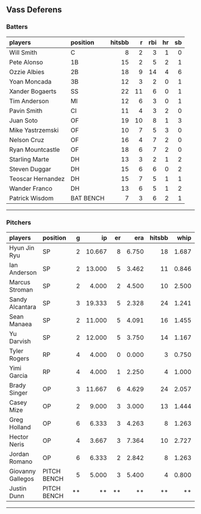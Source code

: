 ## Vass Deferens

### Batters

 
|players           |position  | hitsbb|  r| rbi| hr| sb| 
|:-----------------|:---------|------:|--:|---:|--:|--:| 
|Will Smith        |C         |      8|  2|   3|  1|  0| 
|Pete Alonso       |1B        |     15|  2|   5|  2|  1| 
|Ozzie Albies      |2B        |     18|  9|  14|  4|  6| 
|Yoan Moncada      |3B        |     12|  3|   2|  0|  1| 
|Xander Bogaerts   |SS        |     22| 11|   6|  0|  1| 
|Tim Anderson      |MI        |     12|  6|   3|  0|  1| 
|Pavin Smith       |CI        |     11|  4|   3|  2|  0| 
|Juan Soto         |OF        |     19| 10|   8|  1|  3| 
|Mike Yastrzemski  |OF        |     10|  7|   5|  3|  0| 
|Nelson Cruz       |OF        |     16|  4|   7|  2|  0| 
|Ryan Mountcastle  |OF        |     18|  6|   7|  2|  0| 
|Starling Marte    |DH        |     13|  3|   2|  1|  2| 
|Steven Duggar     |DH        |     15|  6|   6|  0|  2| 
|Teoscar Hernandez |DH        |     15|  7|   5|  1|  1| 
|Wander Franco     |DH        |     13|  6|   5|  1|  2| 
|Patrick Wisdom    |BAT BENCH |      7|  3|   6|  2|  1| 


* * *

### Pitchers

 
|players           |position    |  g|     ip| er|   era| hitsbb|  whip| so|  w| sv| 
|:-----------------|:-----------|--:|------:|--:|-----:|------:|-----:|--:|--:|--:| 
|Hyun Jin Ryu      |SP          |  2| 10.667|  8| 6.750|     18| 1.687|  5|  1|  0| 
|Ian Anderson      |SP          |  2| 13.000|  5| 3.462|     11| 0.846| 11|  0|  0| 
|Marcus Stroman    |SP          |  2|  4.000|  2| 4.500|     10| 2.500|  3|  0|  0| 
|Sandy Alcantara   |SP          |  3| 19.333|  5| 2.328|     24| 1.241| 10|  1|  0| 
|Sean Manaea       |SP          |  2| 11.000|  5| 4.091|     16| 1.455| 13|  0|  0| 
|Yu Darvish        |SP          |  2| 12.000|  5| 3.750|     14| 1.167| 15|  0|  0| 
|Tyler Rogers      |RP          |  4|  4.000|  0| 0.000|      3| 0.750|  4|  0|  0| 
|Yimi Garcia       |RP          |  4|  4.000|  1| 2.250|      4| 1.000|  7|  0|  2| 
|Brady Singer      |OP          |  3| 11.667|  6| 4.629|     24| 2.057| 14|  0|  0| 
|Casey Mize        |OP          |  2|  9.000|  3| 3.000|     13| 1.444|  9|  1|  0| 
|Greg Holland      |OP          |  6|  6.333|  3| 4.263|      8| 1.263|  6|  0|  1| 
|Hector Neris      |OP          |  4|  3.667|  3| 7.364|     10| 2.727|  3|  0|  1| 
|Jordan Romano     |OP          |  6|  6.333|  2| 2.842|      8| 1.263|  6|  0|  3| 
|Giovanny Gallegos |PITCH BENCH |  5|  5.000|  3| 5.400|      4| 0.800|  5|  1|  0| 
|Justin Dunn       |PITCH BENCH | **|     **| **|    **|     **|    **| **| **| **| 


* * *


